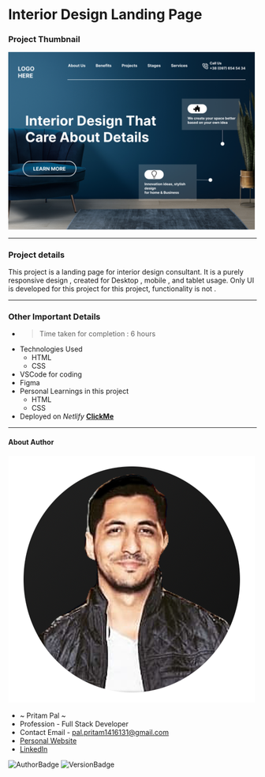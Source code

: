 # Interior Design  Landing Page 

### Project Thumbnail

![ImageThumbnail](./10.png)
***
### Project details
This project is a landing page for interior design consultant. It is a purely responsive design , created for Desktop , mobile , and tablet usage. Only UI is developed for this project for this project, functionality is not .


***
### Other Important Details
- >Time taken for completion : 6 hours
- Technologies Used
  - HTML
  - CSS
- VSCode for coding
- Figma
- Personal Learnings in this project 
    - HTML
    - CSS 
- Deployed on *Netlify*  **[ClickMe]()** 
*** 
#### About Author
![AuthorImage](./circle-profile-pic.png)
- ~ Pritam Pal ~
- Profession - Full Stack Developer
- Contact Email - pal.pritam1416131@gmail.com
- [Personal Website](#)
- [LinkedIn](https://www.linkedin.com/in/pritampal1/)  

![AuthorBadge](https://img.shields.io/badge/Author-Pritam-yellow)
![VersionBadge](https://img.shields.io/badge/Version-1.0.0-lightgrey)
